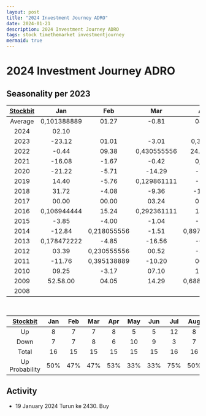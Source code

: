```yaml
---
layout: post
title: "2024 Investment Journey ADRO"
date: 2024-01-21
description: 2024 Investment Journey ADRO
tags: stock timethemarket investmentjourney
mermaid: true
---
```


# 2024 Investment Journey ADRO


## Seasonality per 2023

|[Stockbit](https://stockbit.com/symbol/ADRO/seasonality)|Jan|Feb|Mar|Apr|May|Jun|Jul|Aug|Sep|Oct|Nov|Dec|Year|
|:-:|:-:|:-:|:-:|:-:|:-:|:-:|:-:|:-:|:-:|:-:|:-:|:-:|:-:|
|Average|0,101388889|01.27|-0.81|04.01|-3.13|-1.56|03.29|01.29|03.37|-0.12|-1.47|04.18|25.65|
|2024|02.10||||||||||||02.10|
|2023|-23.12|01.01|-3.01|0,35625|-34.82|09.31|08.07|0,471527778|0,301388889|-10.18|02.34|-9.16|-34.07|
|2022|-0.44|09.38|0,430555556|24.16.00|-2.10|-12.54|0,586111111|0,397222222|0,518055556|00.51|-2.76|-0.52|77.42.00|
|2021|-16.08|-1.67|-0.42|0,275|-4.42|01.26|0,471527778|-5.62|39.68|-4.55|01.19|32.35.00|57.34.00|
|2020|-21.22|-5.71|-14.29|-7.07|19.57|-9.55|09.05|00.00|0,209027778|-0.88|23.56|0,144444444|-8.04|
|2019|14.40|-5.76|0,129861111|-2.97|-0.77|05.02|-6.62|-11.42|0,629861111|01.55|-6.11|26.42.00|27.98|
|2018|31.72|-4.08|-9.36|-13.85|0,133333333|-5.04|06.42|-2.10|-1.61|-10.08|-22.12|-5.45|-34.85|
|2017|00.00|00.00|03.24|01.43|-14.37|0,190972222|0,567361111|02.24|00.00|00.00|-6.85|09.41|10.06|
|2016|0,106944444|15.24|0,292361111|13.18|-2.74|0,841666667|22.35|10.58|0,220833333|31.54.00|-3.47|0,470833333|232.35.00|
|2015|-3.85|-4.00|-1.04|-7.89|-1.71|-11.63|-22.37|0,059027778|-10.08|11.21|-7.56|-6.36|-50.72|
|2014|-12.84|0,218055556|-1.51|0,897222222|03.38|-4.08|0,059027778|0,484027778|-10.65|-3.40|-4.85|-3.70|-4.59|
|2013|0,178472222|-4.85|-16.56|-6.11|-24.39|-7.53|-18.60|32.86|-3.23|13.33|0,470833333|-3.54|-31.45|
|2012|03.39|0,230555556|00.52|-3.63|-20.97|-1.36|0,047916667|-6.16|09.49|-8.67|-2.19|0,795833333|-9.66|
|2011|-11.76|0,395138889|-10.20|00.00|11.36|00.00|08.16|-23.58|-15.06|0,759027778|-5.68|-7.33|-30.59|
|2010|09.25|-3.17|07.10|12.24|-9.09|-0.50|00.50|-5.00|06.58|0,173611111|0,465972222|0,422222222|47.40.00|
|2009|52.58.00|04.05|14.29|0,688194444|31.37.00|-10.45|0,296527778|06.25|05.15|0,339583333|0,56875|-0.57|253.06.00|
|2008|||||||00.00|-8.88|-9.09|-51.43|-23.53|-6.73|-67.67|

<br />

|[Stockbit](https://stockbit.com/symbol/ADRO/seasonality)|Jan|Feb|Mar|Apr|May|Jun|Jul|Aug|Sep|Oct|Nov|Dec|Year|
|:-:|:-:|:-:|:-:|:-:|:-:|:-:|:-:|:-:|:-:|:-:|:-:|:-:|:-:|
|Up|8|7|7|8|5|5|12|8|9|8|6|7|8|
|Down|7|7|8|6|10|9|3|7|6|7|10|9|9|
|Total|16|15|15|15|15|15|16|16|16|16|16|16|17|
|Up Probability|50%|47%|47%|53%|33%|33%|75%|50%|56%|50%|38%|44%|47%|


## Activity 
- 19 January 2024
Turun ke 2430. Buy